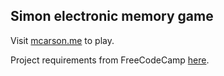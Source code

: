 ## Simon electronic memory game

Visit [mcarson.me](https://mcarson.me/projects/simon) to play.

Project requirements from FreeCodeCamp [here](https://learn.freecodecamp.org/coding-interview-prep/take-home-projects/build-a-simon-game/).
